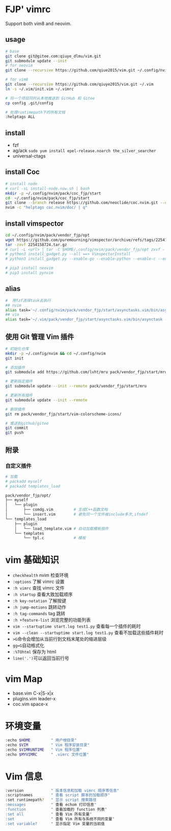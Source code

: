 # FJP' vimrc

Support both vim8 and neovim.

## usage

```bash
# base
git clone git@gitee.com:qiuye_dlmu/vim.git
git submodule update --init
# for neovim
git clone --recursive https://github.com/qiue2015/vim.git ~/.config/nvim

# for vim8
git clone --recursive https://github.com/qiuye2015/vim.git ~/.vim
ln -s ~/.vim/init.vim ~/.vimrc

# 将一个项目同时从本地推送到 GitHub 和 Gitee
cp config .git/config

# 处理runtimepath下的所有文档
:helptags ALL
```

## install

- fzf
- ag/ack `sudo yum install epel-release.noarch the_silver_searcher`
- universal-ctags

## install Coc

```bash
# install node
# curl -sL install-node.now.sh | bash
mkdir -p ~/.config/nvim/pack/coc_fjp/start
cd  ~/.config/nvim/pack/coc_fjp/start
git clone --branch release https://github.com/neoclide/coc.nvim.git --depth=1
nvim -c "helptags coc.nvim/doc/ | q"
```

## install vimspector

```bash
cd ~/.config/nvim/pack/vendor_fjp/opt
wget https://github.com/puremourning/vimspector/archive/refs/tags/2254158724.tar.gz
tar -zxvf 2254158724.tar.gz
# curl -L <url> | tar -C $HOME/.config/nvim/pack/vendor_fjp/opt zxvf -
# python3 install_gadget.py --all ==> VimspectorInstall
# python3 install_gadget.py --enable-go --enable-python --enable-c --enable-bash

# pip3 install neovim
# pip3 install pynvim
```

## alias

```bash
#  用fzf选择task去执行
## nvim
alias task='~/.config/nvim/pack/vendor_fjp/start/asynctasks.vim/bin/asynctask -f'
## vim
alias task='~/.vim/pack/vendor_fjp/start/asynctasks.vim/bin/asynctask -f'
```

## 使用 Git 管理 Vim 插件

```bash
# 初始化仓库
mkdir -p ~/.config/nvim && cd ~/.config/nvim
git init

# 添加插件
git submodule add https://github.com/lvht/mru pack/vendor_fjp/start/mru

# 更新指定插件
git submodule update --init --remote pack/vendor_fjp/start/mru

# 更新所有插件
git submodule update --init --remote

# 删除插件
git rm pack/vendor_fjp/start/vim-colorscheme-icons/

# 推送到github/gitee
git commit
git push
```

## 附录

### 自定义插件

```bash
# 加载
# packadd myself
# packadd templates_load

pack/vendor_fjp/opt/
├── myself
│   └── plugin
│       ├── comdg.vim         # 生成C++函数文档
│       └── insert.vim        # 避免同一个文件被include多次,ifndef
└── templates_load
    ├── plugin
    │   └── load_template.vim # 自动加载模板插件
    └── templates
        └── tpl.c             # 模板
```

# vim 基础知识

- `checkhealth` nvim 检查环境
- `:options` 了解 vimrc 设置
- `:h vimrc` 查找 vimrc 文件
- `:h startup` 查看大致加载顺序
- `:h key-notation` 了解按键
- `:h jump-motions` 跳转动作
- `:h tag-commands` tag 跳转
- `:h +feature-list` 浏览完整的功能列表
- `vim --startuptime start.log test1.py` 查看每一个插件的耗时
- `vim --clean --startuptime start.log test1.py` 查看不加载这些插件耗时
- `>G`命令会增加从当前行到文档末尾处的缩进层级
- `gg=G`自动格式化
- `:%TOhtml` 保存为 html
- `line('.')`可以返回当前行号

# vim Map

- base.vim C-x|S-x|x
- plugins.vim leader-x
- coc.vim space-x

# 环境变量

```bash
:echo $HOME         " 用户根目录"
:echo $VIM          " Vim 程序安装目录"
:echo $VIMRUNTIME   " Vim 程序位置"
:echo $MYVIMRC      " .vimrc 文件位置"
```

# Vim 信息

```bash
:version            " 版本信息和加载 vimrc 顺序等信息"
:scriptnames        " 查看 script 脚本的加载顺序"
:set runtimepath?   " 显示 script 搜索路径
:messages           " 查看 echom 打印信息"
:function           " 查看加载的 function 列表"
:set all            " 查看 Vim 所有变量"
:set                " 查看 Vim 所有与系统不同的变量"
:set variable?      " 显示指定 Vim 变量的当前值
```
